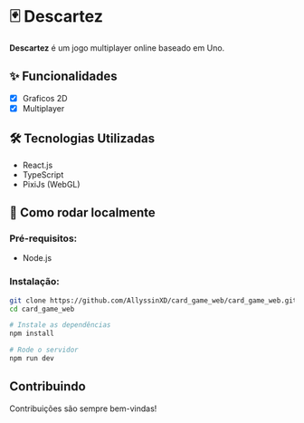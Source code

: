 # 🃏 Descartez

**Descartez** é um jogo multiplayer online baseado em Uno.
## ✨ Funcionalidades

- [x] Graficos 2D
- [x] Multiplayer 
## 🛠️ Tecnologias Utilizadas

- React.js
- TypeScript
- PixiJs (WebGL)
## 🚀 Como rodar localmente

### Pré-requisitos:
- Node.js

### Instalação:
```bash
git clone https://github.com/AllyssinXD/card_game_web/card_game_web.git
cd card_game_web

# Instale as dependências
npm install

# Rode o servidor
npm run dev
```
## Contribuindo

Contribuições são sempre bem-vindas!
